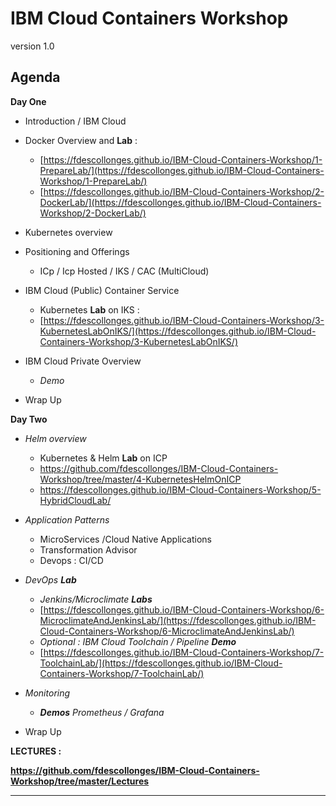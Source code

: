 # IBM Cloud Containers Workshop

version 1.0

## Agenda
**Day One**
+ Introduction / IBM Cloud

+ Docker Overview and **Lab** :
  + [https://fdescollonges.github.io/IBM-Cloud-Containers-Workshop/1-PrepareLab/](https://fdescollonges.github.io/IBM-Cloud-Containers-Workshop/1-PrepareLab/)
  + [https://fdescollonges.github.io/IBM-Cloud-Containers-Workshop/2-DockerLab/](https://fdescollonges.github.io/IBM-Cloud-Containers-Workshop/2-DockerLab/)

+ Kubernetes overview

+ Positioning and Offerings
    + ICp / Icp Hosted / IKS / CAC (MultiCloud)

+ IBM Cloud (Public) Container Service
  + Kubernetes **Lab** on IKS :
  + [https://fdescollonges.github.io/IBM-Cloud-Containers-Workshop/3-KubernetesLabOnIKS/](https://fdescollonges.github.io/IBM-Cloud-Containers-Workshop/3-KubernetesLabOnIKS/)
+ IBM Cloud Private Overview
  +   _Demo_
+ Wrap Up

**Day Two**
+ _Helm overview_
  + Kubernetes & Helm **Lab** on ICP
  + https://github.com/fdescollonges/IBM-Cloud-Containers-Workshop/tree/master/4-KubernetesHelmOnICP
  + <https://fdescollonges.github.io/IBM-Cloud-Containers-Workshop/5-HybridCloudLab/>
+ _Application Patterns_
  + MicroServices /Cloud Native Applications
  + Transformation Advisor
  + Devops : CI/CD
+ _DevOps **Lab**_
  + _Jenkins/Microclimate **Labs**_
  + [https://fdescollonges.github.io/IBM-Cloud-Containers-Workshop/6-MicroclimateAndJenkinsLab/](https://fdescollonges.github.io/IBM-Cloud-Containers-Workshop/6-MicroclimateAndJenkinsLab/)
  + _Optional : IBM Cloud Toolchain / Pipeline **Demo**_
  + [https://fdescollonges.github.io/IBM-Cloud-Containers-Workshop/7-ToolchainLab/](https://fdescollonges.github.io/IBM-Cloud-Containers-Workshop/7-ToolchainLab/)
+ _Monitoring_

  + _**Demos** Prometheus / Grafana_
+ Wrap Up



**LECTURES :**

**<https://github.com/fdescollonges/IBM-Cloud-Containers-Workshop/tree/master/Lectures>**



---
